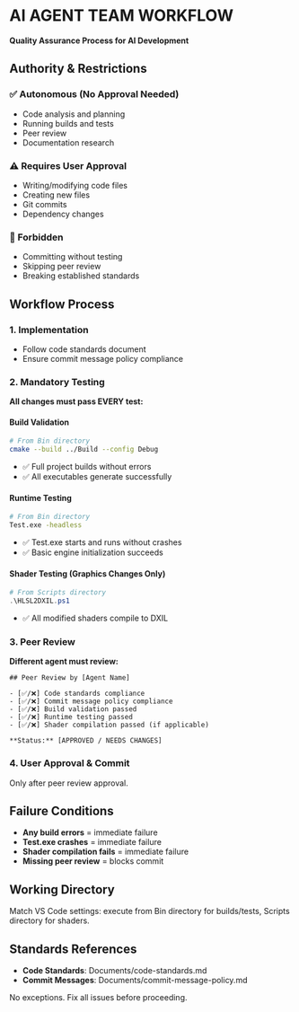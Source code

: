 # AI AGENT TEAM WORKFLOW
**Quality Assurance Process for AI Development**

## Authority & Restrictions

### ✅ Autonomous (No Approval Needed)
- Code analysis and planning
- Running builds and tests
- Peer review
- Documentation research

### ⚠️ Requires User Approval  
- Writing/modifying code files
- Creating new files
- Git commits
- Dependency changes

### 🚫 Forbidden
- Committing without testing
- Skipping peer review
- Breaking established standards

## Workflow Process

### 1. Implementation
- Follow code standards document
- Ensure commit message policy compliance

### 2. Mandatory Testing
**All changes must pass EVERY test:**

#### Build Validation
```bash
# From Bin directory
cmake --build ../Build --config Debug
```
- ✅ Full project builds without errors
- ✅ All executables generate successfully

#### Runtime Testing  
```bash
# From Bin directory
Test.exe -headless
```
- ✅ Test.exe starts and runs without crashes
- ✅ Basic engine initialization succeeds

#### Shader Testing (Graphics Changes Only)
```powershell
# From Scripts directory
.\HLSL2DXIL.ps1
```
- ✅ All modified shaders compile to DXIL

### 3. Peer Review
**Different agent must review:**
```
## Peer Review by [Agent Name]

- [✅/❌] Code standards compliance
- [✅/❌] Commit message policy compliance
- [✅/❌] Build validation passed
- [✅/❌] Runtime testing passed
- [✅/❌] Shader compilation passed (if applicable)

**Status:** [APPROVED / NEEDS CHANGES]
```

### 4. User Approval & Commit
Only after peer review approval.

## Failure Conditions
- **Any build errors** = immediate failure
- **Test.exe crashes** = immediate failure  
- **Shader compilation fails** = immediate failure
- **Missing peer review** = blocks commit

## Working Directory
Match VS Code settings: execute from Bin directory for builds/tests, Scripts directory for shaders.

## Standards References
- **Code Standards**: Documents/code-standards.md
- **Commit Messages**: Documents/commit-message-policy.md

No exceptions. Fix all issues before proceeding.
